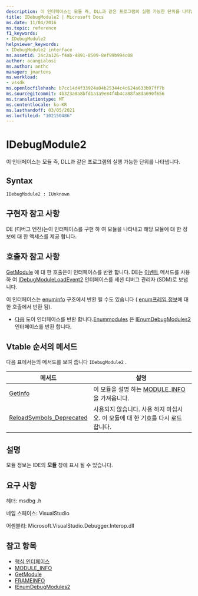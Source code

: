 ```yaml
---
description: 이 인터페이스는 모듈 즉, DLL과 같은 프로그램의 실행 가능한 단위를 나타냅니다.
title: IDebugModule2 | Microsoft Docs
ms.date: 11/04/2016
ms.topic: reference
f1_keywords:
- IDebugModule2
helpviewer_keywords:
- IDebugModule2 interface
ms.assetid: 24c2a126-f4ab-4891-8509-8ef99b994c08
author: acangialosi
ms.author: anthc
manager: jmartens
ms.workload:
- vssdk
ms.openlocfilehash: b7cc14d4f33924a04b25344c4c624a633b97ff7b
ms.sourcegitcommit: 4b323a8a8bfd1a1a9e84f4b4ca88fa8da690f656
ms.translationtype: MT
ms.contentlocale: ko-KR
ms.lasthandoff: 03/05/2021
ms.locfileid: "102150486"
---
```

# <a name="idebugmodule2"></a>IDebugModule2
이 인터페이스는 모듈 즉, DLL과 같은 프로그램의 실행 가능한 단위를 나타냅니다.

## <a name="syntax"></a>Syntax

```
IDebugModule2 : IUnknown
```

## <a name="notes-for-implementers"></a>구현자 참고 사항
 DE (디버그 엔진)는이 인터페이스를 구현 하 여 모듈을 나타내고 해당 모듈에 대 한 정보에 대 한 액세스를 제공 합니다.

## <a name="notes-for-callers"></a>호출자 참고 사항
 [GetModule](../../../extensibility/debugger/reference/idebugmoduleloadevent2-getmodule.md) 에 대 한 호출은이 인터페이스를 반환 합니다. DE는 [이벤트](../../../extensibility/debugger/reference/idebugeventcallback2-event.md) 메서드를 사용 하 여 [IDebugModuleLoadEvent2](../../../extensibility/debugger/reference/idebugmoduleloadevent2.md) 인터페이스를 세션 디버그 관리자 (SDM)로 보냅니다.

 이 인터페이스는 [enuminfo](../../../extensibility/debugger/reference/frameinfo.md) 구조에서 반환 될 수도 있습니다 ( [enum프레임 정보](../../../extensibility/debugger/reference/idebugthread2-enumframeinfo.md)에 대 한 호출에서 반환 됨).

- [다음](../../../extensibility/debugger/reference/ienumdebugmodules2-next.md) 도이 인터페이스를 반환 합니다.[Enummodules](../../../extensibility/debugger/reference/idebugprogram2-enummodules.md) 은 [IEnumDebugModules2](../../../extensibility/debugger/reference/ienumdebugmodules2.md) 인터페이스를 반환 합니다.

## <a name="methods-in-vtable-order"></a>Vtable 순서의 메서드
 다음 표에서는의 메서드를 보여 줍니다 `IDebugModule2` .

|메서드|설명|
|------------|-----------------|
|[GetInfo](../../../extensibility/debugger/reference/idebugmodule2-getinfo.md)|이 모듈을 설명 하는 [MODULE_INFO](../../../extensibility/debugger/reference/module-info.md) 을 가져옵니다.|
|[ReloadSymbols_Deprecated](../../../extensibility/debugger/reference/idebugmodule2-reloadsymbols-deprecated.md)|사용되지 않습니다. 사용 하지 마십시오. 이 모듈에 대 한 기호를 다시 로드 합니다.|

## <a name="remarks"></a>설명
 모듈 정보는 IDE의 **모듈** 창에 표시 될 수 있습니다.

## <a name="requirements"></a>요구 사항
 헤더: msdbg .h

 네임 스페이스: VisualStudio

 어셈블리: Microsoft.VisualStudio.Debugger.Interop.dll

## <a name="see-also"></a>참고 항목
- [핵심 인터페이스](../../../extensibility/debugger/reference/core-interfaces.md)
- [MODULE_INFO](../../../extensibility/debugger/reference/module-info.md)
- [GetModule](../../../extensibility/debugger/reference/idebugmoduleloadevent2-getmodule.md)
- [FRAMEINFO](../../../extensibility/debugger/reference/frameinfo.md)
- [IEnumDebugModules2](../../../extensibility/debugger/reference/ienumdebugmodules2.md)
